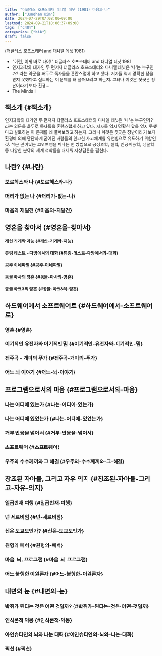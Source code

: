 ```yaml
---
title: "더글러스 호프스태터 대니얼 데닛 (1981) 마음과 나"
author: ["Junghan Kim"]
date: 2024-07-29T07:08:00+09:00
lastmod: 2024-09-21T18:06:37+09:00
tags: ["c404"]
categories: ["bib"]
draft: false
---
```


(더글러스 호프스태터 and 대니얼 데닛 1981)

-   "이런, 이게 바로 나야!" 더글러스 호프스태터 and 대니얼 데닛 1981
-   인지과학의 대가인 두 편저자 더글러스 호프스태터와 다니엘 데닛은 ‘나‘는 누구인가? 라는 의문을 화두로 독자들을 혼란스럽게 하고 있다. 저자들 역시 명확한 답을 얻지 못했다고 실토하는 이 문제를 왜 풀어보려고 하는지..그러나 이것은 짖궂은 장난이라기 보다 환경...
-   The Minds I


## 책소개 {#책소개}

인지과학의 대가인 두 편저자 더글러스 호프스태터와 다니엘 데닛은 '나'는 누구인가? 라는 의문을 화두로 독자들을 혼란스럽게 하고 있다. 저자들 역시 명확한 답을 얻지 못했다고 실토하는 이 문제를 왜 풀어보려고 하는지..그러나 이것은 짖궂은 장난이라기 보다 환경에 의해 단단하게 굳어진 사람들의 견고한 사고체계를 유연함으로 유도하기 위함인 것. 책은 깊이있는 고민여행을 떠나는 한 방법으로 공상과학, 철학, 인공지능학, 생물학 등 다양한 분야의 세계 석학들을 내세워 지상담론을 펼친다.


## 나란? {#나란}


### 보르헤스와 나 {#보르헤스와-나}


### 머리가 없는 나 {#머리가-없는-나}


### 마음의 재발견 {#마음의-재발견}


## 영혼을 찾아서 {#영혼을-찾아서}


#### 계산 기계와 지능 {#계산-기계와-지능}


#### 튜링 테스트 - 다방에서의 대화 {#튜링-테스트-다방에서의-대화}


#### 공주 이네파벨 {#공주-이네파벨}


#### 동물 마사의 영혼 {#동물-마사의-영혼}


#### 동물 마크3의 영혼 {#동물-마크3의-영혼}


## 하드웨어에서 소프트웨어로 {#하드웨어에서-소프트웨어로}


### 영혼 {#영혼}


### 이기적인 유전자와 이기적인 밈 {#이기적인-유전자와-이기적인-밈}


### 전주곡 - 개미의 푸가 {#전주곡-개미의-푸가}


### 어느 뇌 이야기 {#어느-뇌-이야기}


## 프로그램으로서의 마음 {#프로그램으로서의-마음}


### 나는 어디에 있는가 {#나는-어디에-있는가}


### 나는 어디에 있었는가 {#나는-어디에-있었는가}


### 거부 반응을 넘어서 {#거부-반응을-넘어서}


### 소프트웨어 {#소프트웨어}


### 우주의 수수께끼와 그 해결 {#우주의-수수께끼와-그-해결}


## 창조된 자아들, 그리고 자유 의지 {#창조된-자아들-그리고-자유-의지}


### 일곱번재 여행 {#일곱번재-여행}


### 넌 세르비엄 {#넌-세르비엄}


### 신은 도교도인가? {#신은-도교도인가}


### 원형의 폐허 {#원형의-폐허}


### 마음, 뇌, 프로그램 {#마음-뇌-프로그램}


### 어느 불행한 이원론자 {#어느-불행한-이원론자}


## 내면의 눈 {#내면의-눈}


### 박쥐가 된다는 것은 어떤 것일까? {#박쥐가-된다는-것은-어떤-것일까}


### 인식론적 악몽 {#인식론적-악몽}


### 아인슈타인의 뇌와 나눈 대화 {#아인슈타인의-뇌와-나눈-대화}


### 픽션 {#픽션}
